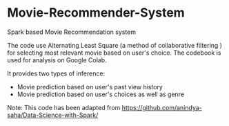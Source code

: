# Movie-Recommender-System
Spark based Movie Recommendation system

The code use Alternating Least Square (a method of collaborative filtering ) for selecting most relevant movie based on user's choice.
The codebook is used for analysis on Google Colab.


It provides two types of inference:
* Movie prediction based on user's past view history
* Movie prediction based on user's choices as well as genre

Note:
This code has been adapted from https://github.com/anindya-saha/Data-Science-with-Spark/
